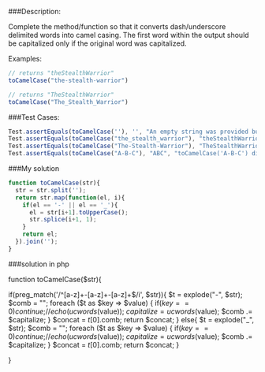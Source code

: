 ###Description:

Complete the method/function so that it converts dash/underscore delimited words into camel casing. The first word within the output should be capitalized only if the original word was capitalized.

Examples:

```javascript
// returns "theStealthWarrior"
toCamelCase("the-stealth-warrior") 

// returns "TheStealthWarrior"
toCamelCase("The_Stealth_Warrior")
```

###Test Cases:

```javascript
Test.assertEquals(toCamelCase(''), '', "An empty string was provided but not returned")
Test.assertEquals(toCamelCase("the_stealth_warrior"), "theStealthWarrior", "toCamelCase('the_stealth_warrior') did not return correct value")
Test.assertEquals(toCamelCase("The-Stealth-Warrior"), "TheStealthWarrior", "toCamelCase('The-Stealth-Warrior') did not return correct value")
Test.assertEquals(toCamelCase("A-B-C"), "ABC", "toCamelCase('A-B-C') did not return correct value")
```

###My solution

```javascript
function toCamelCase(str){
  str = str.split('');
  return str.map(function(el, i){
    if(el == '-' || el == '_'){
      el = str[i+1].toUpperCase();
      str.splice(i+1, 1);
    }
    return el;
  }).join('');
}
```
###solution in php

function toCamelCase($str){

 if(preg_match('/^[a-z]+-[a-z]+-[a-z]+$/i', $str)){
		$t = explode("-", $str);
		$comb = "";
		foreach ($t as $key => $value) {
			if($key==0 ){
				continue;
			}
			// echo(ucwords($value));
			$capitalize = ucwords($value);
			$comb .= $capitalize;
		}
		$concat = $t[0].$comb;
		return $concat;
	}
	else{
		$t = explode("_", $str);
		$comb = "";
		foreach ($t as $key => $value) {
			if($key==0 ){
				continue;
			}
			// echo(ucwords($value));
			$capitalize = ucwords($value);
			$comb .= $capitalize;
		}
		$concat = $t[0].$comb;
		return $concat;
	} 

}
